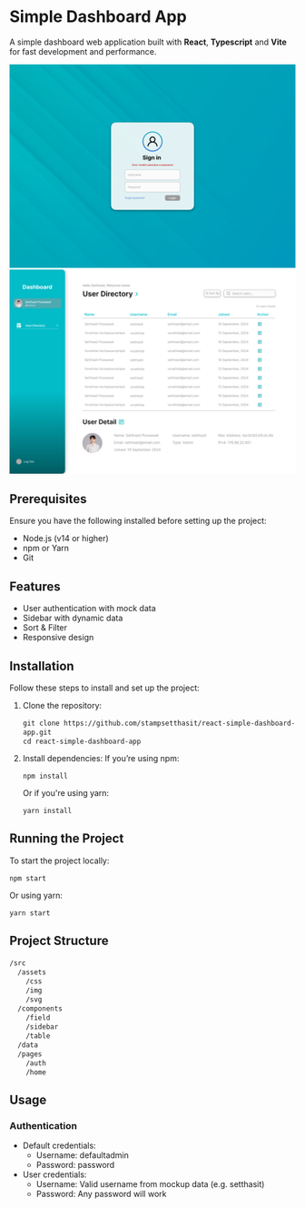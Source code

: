 # Simple Dashboard App

A simple dashboard web application built with **React**, **Typescript** and **Vite** for fast development and performance.

![alt text](/public/login-design.png)
![alt text](/public/home-design.png)

## Prerequisites

Ensure you have the following installed before setting up the project:

- Node.js (v14 or higher)
- npm or Yarn
- Git

## Features

- User authentication with mock data
- Sidebar with dynamic data
- Sort & Filter
- Responsive design

## Installation

Follow these steps to install and set up the project:

1.  Clone the repository:

        git clone https://github.com/stampsetthasit/react-simple-dashboard-app.git
        cd react-simple-dashboard-app

2.  Install dependencies: If you’re using npm:

        npm install

    Or if you're using yarn:

        yarn install

## Running the Project

To start the project locally:

    npm start

Or using yarn:

    yarn start

## Project Structure

```
/src
  /assets
    /css
    /img
    /svg
  /components
    /field
    /sidebar
    /table
  /data
  /pages
    /auth
    /home
```

## Usage

### Authentication

- Default credentials:
  - Username: defaultadmin
  - Password: password
- User credentials:
  - Username: Valid username from mockup data (e.g. setthasit)
  - Password: Any password will work
